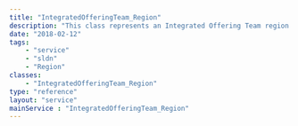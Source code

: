 ```yaml
---
title: "IntegratedOfferingTeam_Region"
description: "This class represents an Integrated Offering Team region. "
date: "2018-02-12"
tags:
    - "service"
    - "sldn"
    - "Region"
classes:
    - "IntegratedOfferingTeam_Region"
type: "reference"
layout: "service"
mainService : "IntegratedOfferingTeam_Region"
---
```

